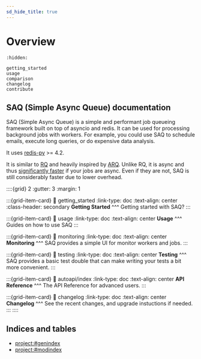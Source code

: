 ```yaml
---
sd_hide_title: true
---
```

# Overview

```{toctree}
:hidden:

getting_started
usage
comparison
changelog
contribute
```

## SAQ (Simple Async Queue) documentation

SAQ (Simple Async Queue) is a simple and performant job queueing framework built on top of asyncio and redis. It can be used for processing background jobs with workers. For example, you could use SAQ to schedule emails, execute long queries, or do expensive data analysis.

It uses [redis-py](https://github.com/redis/redis-py) >= 4.2.

It is similar to [RQ](https://github.com/rq/rq) and heavily inspired by [ARQ](https://github.com/samuelcolvin/arq). Unlike RQ, it is async and thus [significantly faster](#comparison) if your jobs are async. Even if they are not, SAQ is still considerably faster due to lower overhead.


::::{grid} 2
:gutter: 3
:margin: 1

:::{grid-item-card}
:link: getting_started
:link-type: doc
:text-align: center
:class-header: secondary
**Getting Started**
^^^
Getting started with SAQ?
:::

:::{grid-item-card}
:link: usage
:link-type: doc
:text-align: center
**Usage**
^^^
Guides on how to use SAQ
:::

:::{grid-item-card}
:link: monitoring
:link-type: doc
:text-align: center
**Monitoring**
^^^
SAQ provides a simple UI for monitor workers and jobs.
:::

:::{grid-item-card}
:link: testing
:link-type: doc
:text-align: center
**Testing**
^^^
SAQ provides a basic test double that can make writing your tests a bit more convenient.
:::

:::{grid-item-card}
:link: autoapi/index
:link-type: doc
:text-align: center
**API Reference**
^^^
The API Reference for advanced users.
:::

:::{grid-item-card}
:link: changelog
:link-type: doc
:text-align: center
**Changelog**
^^^
See the recent changes, and upgrade instuctions if needed.
:::
::::


## Indices and tables

* <project:#genindex>
* <project:#modindex>
